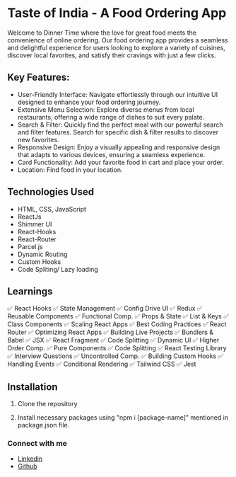 # Taste of India - A Food Ordering App

Welcome to Dinner Time where the love for great food meets the convenience of online ordering. Our food ordering app provides a seamless and delightful experience for users looking to explore a variety of cuisines, discover local favorites, and satisfy their cravings with just a few clicks.

## Key Features:

- User-Friendly Interface: Navigate effortlessly through our intuitive UI designed to enhance your food ordering journey.
- Extensive Menu Selection: Explore diverse menus from local restaurants, offering a wide range of dishes to suit every palate.
- Search & Filter: Quickly find the perfect meal with our powerful search and filter features. Search for specific dish & filter results to discover new favorites.
- Responsive Design: Enjoy a visually appealing and responsive design that adapts to various devices, ensuring a seamless experience.
- Card Functionality: Add your favorite food in cart and place your order.
- Location: Find food in your location.

## Technologies Used

- HTML, CSS, JavaScript
- ReactJs
- Shimmer UI
- React-Hooks
- React-Router
- Parcel.js
- Dynamic Routing
- Custom Hooks
- Code Spliting/ Lazy loading

## Learnings

✅ React Hooks
✅ State Management
✅ Config Drive UI
✅ Redux
✅ Reusable Components
✅ Functional Comp.
✅ Props & State
✅ List & Keys
✅ Class Components
✅ Scaling React Apps
✅ Best Coding Practices
✅ React Router
✅ Optimizing React Apps
✅ Building Live Projects
✅ Bundlers & Babel
✅ JSX
✅ React Fragment
✅ Code Splitting
✅ Dynamic UI
✅ Higher Order Comp.
✅ Pure Components
✅ Code Splitting
✅ React Testing Library
✅ Interview Questions
✅ Uncontrolled Comp.
✅ Building Custom Hooks
✅ Handling Events
✅ Conditional Rendering
✅ Tailwind CSS
✅ Jest

## Installation

1. Clone the repository

2. Install necessary packages using "npm i [package-name]" mentioned in package.json file.

### Connect with me 
-  [Linkedin](https://www.linkedin.com/in/swadesh-kumar/)
-  [Github](https://github.com/swadesh0287)
